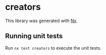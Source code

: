 # creators

This library was generated with [Nx](https://nx.dev).

## Running unit tests

Run `nx test creators` to execute the unit tests.
